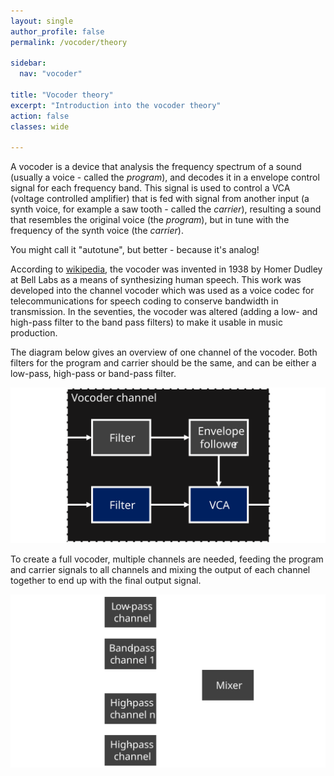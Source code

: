 ```yaml
---
layout: single
author_profile: false
permalink: /vocoder/theory

sidebar:
  nav: "vocoder"

title: "Vocoder theory"
excerpt: "Introduction into the vocoder theory"
action: false
classes: wide

---
```

A vocoder is a device that analysis the frequency spectrum of a sound (usually a voice - called the *program*), and decodes it in a envelope control signal for each frequency band. This signal is used to control a VCA (voltage controlled amplifier) that is fed with signal from another input (a synth voice, for example a saw tooth - called the *carrier*), resulting a sound that resembles the original voice (the *program*), but in tune with the frequency of the synth voice (the *carrier*).

You might call it "autotune", but better - because it's analog!

According to [wikipedia](https://en.wikipedia.org/wiki/Vocoder), the vocoder was invented in 1938 by Homer Dudley at Bell Labs as a means of synthesizing human speech. This work was developed into the channel vocoder which was used as a voice codec for telecommunications for speech coding to conserve bandwidth in transmission. In the seventies, the vocoder was altered (adding a low- and high-pass filter to the band pass filters) to make it usable in music production.

The diagram below gives an overview of one channel of the vocoder. Both filters for the program and carrier should be the same, and can be either a low-pass, high-pass or band-pass filter.

![](/assets/images/vocoder/channel.svg)

To create a full vocoder, multiple channels are needed, feeding the program and carrier signals to all channels and mixing the output of each channel together to end up with the final output signal.

![](/assets/images/vocoder/channels.svg)
